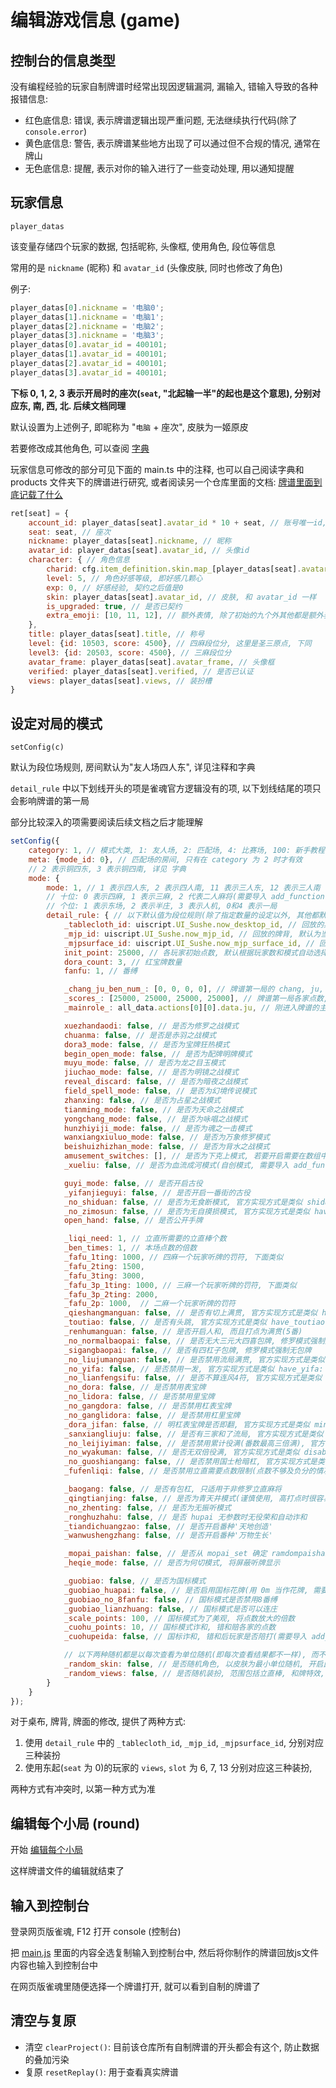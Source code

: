 # 编辑游戏信息 (game)

## 控制台的信息类型

没有编程经验的玩家自制牌谱时经常出现因逻辑漏洞, 漏输入, 错输入导致的各种报错信息:

- 红色底信息: 错误, 表示牌谱逻辑出现严重问题, 无法继续执行代码(除了 `console.error`)
- 黄色底信息: 警告, 表示牌谱某些地方出现了可以通过但不合规的情况, 通常在牌山
- 无色底信息: 提醒, 表示对你的输入进行了一些变动处理, 用以通知提醒

## 玩家信息

`player_datas`

该变量存储四个玩家的数据, 包括昵称, 头像框, 使用角色, 段位等信息

常用的是 `nickname` (昵称) 和 `avatar_id` (头像皮肤, 同时也修改了角色)

例子:

```js
player_datas[0].nickname = '电脑0';
player_datas[1].nickname = '电脑1';
player_datas[2].nickname = '电脑2';
player_datas[3].nickname = '电脑3';
player_datas[0].avatar_id = 400101;
player_datas[1].avatar_id = 400101;
player_datas[2].avatar_id = 400101;
player_datas[3].avatar_id = 400101;
```

**下标 0, 1, 2, 3 表示开局时的座次(`seat`, "北起输一半"的起也是这个意思), 分别对应东, 南, 西, 北. 后续文档同理**

默认设置为上述例子, 即昵称为 "`电脑` + 座次", 皮肤为一姬原皮

若要修改成其他角色, 可以查阅 [字典](0_字典.md)

玩家信息可修改的部分可见下面的 main.ts 中的注释, 也可以自己阅读字典和 products 文件夹下的牌谱进行研究,
或者阅读另一个仓库里面的文档: [牌谱里面到底记载了什么](https://github.com/Fat-pig-Cui/misc-code/tree/main/doc/%E7%89%8C%E8%B0%B1%E9%87%8C%E9%9D%A2%E5%88%B0%E5%BA%95%E8%AE%B0%E8%BD%BD%E4%BA%86%E4%BB%80%E4%B9%88)

```js
ret[seat] = {
    account_id: player_datas[seat].avatar_id * 10 + seat, // 账号唯一id, 这里没什么用随便设的
    seat: seat, // 座次
    nickname: player_datas[seat].nickname, // 昵称
    avatar_id: player_datas[seat].avatar_id, // 头像id
    character: { // 角色信息
        charid: cfg.item_definition.skin.map_[player_datas[seat].avatar_id].character_id, // 角色id
        level: 5, // 角色好感等级, 即好感几颗心
        exp: 0, // 好感经验, 契约之后值是0
        skin: player_datas[seat].avatar_id, // 皮肤, 和 avatar_id 一样
        is_upgraded: true, // 是否已契约
        extra_emoji: [10, 11, 12], // 额外表情, 除了初始的九个外其他都是额外表情, 包括契约后的三个
    },
    title: player_datas[seat].title, // 称号
    level: {id: 10503, score: 4500}, // 四麻段位分, 这里是圣三原点, 下同
    level3: {id: 20503, score: 4500}, // 三麻段位分
    avatar_frame: player_datas[seat].avatar_frame, // 头像框
    verified: player_datas[seat].verified, // 是否已认证
    views: player_datas[seat].views, // 装扮槽
}
```

## 设定对局的模式

`setConfig(c)`

默认为段位场规则, 房间默认为"友人场四人东", 详见注释和字典

`detail_rule` 中以下划线开头的项是雀魂官方逻辑没有的项, 以下划线结尾的项只会影响牌谱的第一局

部分比较深入的项需要阅读后续文档之后才能理解

```js
setConfig({
    category: 1, // 模式大类, 1: 友人场, 2: 匹配场, 4: 比赛场, 100: 新手教程
    meta: {mode_id: 0}, // 匹配场的房间, 只有在 category 为 2 时才有效
    // 2 表示铜四东, 3 表示铜四南, 详见 字典
    mode: {
        mode: 1, // 1 表示四人东, 2 表示四人南, 11 表示三人东, 12 表示三人南
        // 十位: 0 表示四麻, 1 表示三麻, 2 代表二人麻将(需要导入 add_function.js)
        // 个位: 1 表示东场, 2 表示半庄, 3 表示人机, 0和4 表示一局
        detail_rule: { // 以下默认值为段位规则(除了指定数量的设定以外, 其他都默认 false)
            _tablecloth_id: uiscript.UI_Sushe.now_desktop_id, // 回放的桌布, 默认为当前使用的桌布 
            _mjp_id: uiscript.UI_Sushe.now_mjp_id, // 回放的牌背, 默认为当前使用的牌背
            _mjpsurface_id: uiscript.UI_Sushe.now_mjp_surface_id, // 回放的牌面, 默认为当前使用的牌面
            init_point: 25000, // 各玩家初始点数, 默认根据玩家数和模式自动选择, 比下面的 _scores_ 优先级低
            dora_count: 3, // 红宝牌数量
            fanfu: 1, // 番缚

            _chang_ju_ben_num_: [0, 0, 0, 0], // 牌谱第一局的 chang, ju, ben 和场供中的立直棒个数(最后一个参数可以省略)
            _scores_: [25000, 25000, 25000, 25000], // 牌谱第一局各家点数, 比上面的 init_point 优先级高
            _mainrole_: all_data.actions[0][0].data.ju, // 刚进入牌谱的主视角, 默认为第一局的亲家

            xuezhandaodi: false, // 是否为修罗之战模式
            chuanma: false, // 是否是赤羽之战模式
            dora3_mode: false, // 是否为宝牌狂热模式
            begin_open_mode: false, // 是否为配牌明牌模式
            muyu_mode: false, // 是否为龙之目玉模式
            jiuchao_mode: false, // 是否为明镜之战模式
            reveal_discard: false, // 是否为暗夜之战模式
            field_spell_mode: false, // 是否为幻境传说模式
            zhanxing: false, // 是否为占星之战模式
            tianming_mode: false, // 是否为天命之战模式
            yongchang_mode: false, // 是否为咏唱之战模式
            hunzhiyiji_mode: false, // 是否为魂之一击模式
            wanxiangxiuluo_mode: false, // 是否为万象修罗模式
            beishuizhizhan_mode: false, // 是否为背水之战模式
            amusement_switches: [], // 是否为下克上模式, 若要开启需要在数组中添加 18
            _xueliu: false, // 是否为血流成河模式(自创模式, 需要导入 add_function.js)

            guyi_mode: false, // 是否开启古役
            _yifanjieguyi: false, // 是否开启一番街的古役
            _no_shiduan: false, // 是否为无食断模式, 官方实现方式是类似 shiduan: true,
            _no_zimosun: false, // 是否为无自摸损模式, 官方实现方式是类似 have_zimosun: true,
            open_hand: false, // 是否公开手牌

            _liqi_need: 1, // 立直所需要的立直棒个数
            _ben_times: 1, // 本场点数的倍数
            _fafu_1ting: 1000, // 四麻一个玩家听牌的罚符, 下面类似
            _fafu_2ting: 1500,
            _fafu_3ting: 3000,
            _fafu_3p_1ting: 1000, // 三麻一个玩家听牌的罚符, 下面类似
            _fafu_3p_2ting: 2000,
            _fafu_2p: 1000,  // 二麻一个玩家听牌的罚符
            _qieshangmanguan: false, // 是否有切上满贯, 官方实现方式是类似 have_qieshangmanguan: false,
            _toutiao: false, // 是否有头跳, 官方实现方式是类似 have_toutiao: false,
            _renhumanguan: false, // 是否开启人和, 而且打点为满贯(5番)
            _no_normalbaopai: false, // 是否无大三元大四喜包牌, 修罗模式强制无包牌
            _sigangbaopai: false, // 是否有四杠子包牌, 修罗模式强制无包牌
            _no_liujumanguan: false, // 是否禁用流局满贯, 官方实现方式是类似 have_liujumanguan: true,
            _no_yifa: false, // 是否禁用一发, 官方实现方式是类似 have_yifa: true,
            _no_lianfengsifu: false, // 是否不算连风4符, 官方实现方式是类似 disable_double_wind_four_fu: false,
            _no_dora: false, // 是否禁用表宝牌
            _no_lidora: false, // 是否禁用里宝牌
            _no_gangdora: false, // 是否禁用杠表宝牌
            _no_ganglidora: false, // 是否禁用杠里宝牌
            _dora_jifan: false, // 明杠表宝牌是否即翻, 官方实现方式是类似 ming_dora_immediately_open: false,
            _sanxiangliuju: false, // 是否有三家和了流局, 官方实现方式是类似 have_sanjiahele: false,
            _no_leijiyiman: false, // 是否禁用累计役满(番数最高三倍满), 官方实现方式是类似 disable_leijiyiman: false,
            _no_wyakuman: false, // 是否无双倍役满, 官方实现方式是类似 disable_double_yakuman: false,
            _no_guoshiangang: false, // 是否禁用国士枪暗杠, 官方实现方式是类似 disable_angang_guoshi: false,
            _fufenliqi: false, // 是否禁用立直需要点数限制(点数不够及负分的情况是否能立直)

            _baogang: false, // 是否有包杠, 只适用于非修罗立直麻将
            _qingtianjing: false, // 是否为青天井模式(谨慎使用, 高打点时很容易崩溃)
            _no_zhenting: false, // 是否为无振听模式
            _ronghuzhahu: false, // 是否 hupai 无参数时无役荣和自动诈和
            _tiandichuangzao: false, // 是否开启番种'天地创造'
            _wanwushengzhang: false, // 是否开启番种'万物生长'

            _mopai_paishan: false, // 是否从 mopai_set 确定 ramdompaishan 的 pshead (只能是无人鸣牌的情况下)
            _heqie_mode: false, // 是否为何切模式, 将屏蔽听牌显示

            _guobiao: false, // 是否为国标模式
            _guobiao_huapai: false, // 是否启用国标花牌(用 0m 当作花牌, 需要导入 add_function.js)
            _guobiao_no_8fanfu: false, // 国标模式是否禁用8番缚
            _guobiao_lianzhuang: false, // 国标模式是否可以连庄
            _scale_points: 100, // 国标模式为了美观, 将点数放大的倍数
            _cuohu_points: 10, // 国标模式诈和, 错和赔各家的点数
            _cuohupeida: false, // 国标诈和, 错和后玩家是否陪打(需要导入 add_function.js)

            // 以下两种随机都是以每次查看为单位随机(即每次查看结果都不一样), 而不是以牌谱对局为单位随机
            _random_skin: false, // 是否随机角色, 以皮肤为最小单位随机, 开启此选项后设置的角色皮肤均无效
            _random_views: false, // 是否随机装扮, 范围包括立直棒, 和牌特效, 立直特效, 头像框, 桌布, 称号, 开启此选项后设置的对应装扮均无效
        }
    }
});
```

对于桌布, 牌背, 牌面的修改, 提供了两种方式:

1. 使用 `detail_rule` 中的 `_tablecloth_id`, `_mjp_id`, `_mjpsurface_id`, 分别对应三种装扮
2. 使用东起(`seat` 为 0)的玩家的 `views`, `slot` 为 6, 7, 13 分别对应这三种装扮,

两种方式有冲突时, 以第一种方式为准

## 编辑每个小局 (round)

开始 [编辑每个小局](2_编辑每个小局.md)

这样牌谱文件的编辑就结束了

## 输入到控制台

登录网页版雀魂, F12 打开 console (控制台)

把 [main.js](../main.js) 里面的内容全选复制输入到控制台中, 然后将你制作的牌谱回放js文件内容也输入到控制台中

在网页版雀魂里随便选择一个牌谱打开, 就可以看到自制的牌谱了

## 清空与复原

- 清空 `clearProject()`: 目前该仓库所有自制牌谱的开头都会有这个, 防止数据的叠加污染
- 复原 `resetReplay()`: 用于查看真实牌谱
